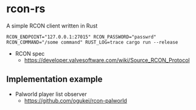 # rcon-rs
A simple RCON client written in Rust

```
RCON_ENDPOINT="127.0.0.1:27015" RCON_PASSWORD="passwrd" RCON_COMMAND="/some command" RUST_LOG=trace cargo run --release
```

* RCON spec
  * https://developer.valvesoftware.com/wiki/Source_RCON_Protocol

## Implementation example
* Palworld player list observer
    * https://github.com/ogukei/rcon-palworld

